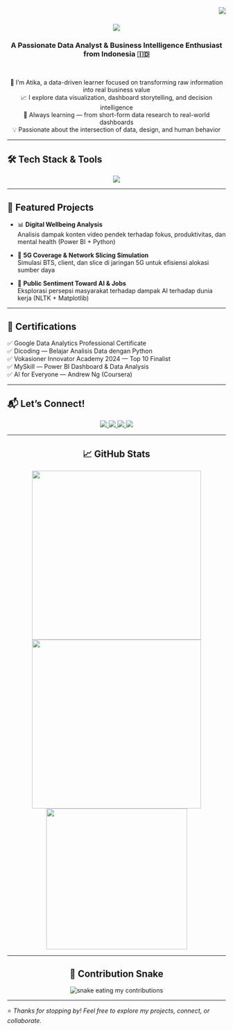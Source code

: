 <img align="right" src="https://visitor-badge.laobi.icu/badge?page_id=atikfriana.atikfriana" />

<h1 align="center">
  <img src="https://readme-typing-svg.herokuapp.com/?font=Righteous&size=35&center=true&vCenter=true&width=500&height=70&duration=4000&lines=Hi+There!+👋;+I'm+Atika+Arifiana!;" />
</h1>

<h3 align="center">A Passionate Data Analyst & Business Intelligence Enthusiast from Indonesia 🇮🇩</h3>

<br/>

<div align="center">

🎯 I’m Atika, a data-driven learner focused on transforming raw information into real business value  
📈 I explore data visualization, dashboard storytelling, and decision intelligence  
🌱 Always learning — from short-form data research to real-world dashboards  
💡 Passionate about the intersection of data, design, and human behavior  

</div>

---

## 🛠️ Tech Stack & Tools

<div align="center">
  <img src="https://skillicons.dev/icons?i=python,sql,excel,powerbi,tableau,mysql,github,vscode,figma,googleanalytics,trello,lookerstudio" />
</div>

---

## 📂 Featured Projects

- 📊 **Digital Wellbeing Analysis**  
  Analisis dampak konten video pendek terhadap fokus, produktivitas, dan mental health (Power BI + Python)

- 📡 **5G Coverage & Network Slicing Simulation**  
  Simulasi BTS, client, dan slice di jaringan 5G untuk efisiensi alokasi sumber daya

- 🧠 **Public Sentiment Toward AI & Jobs**  
  Eksplorasi persepsi masyarakat terhadap dampak AI terhadap dunia kerja (NLTK + Matplotlib)

---

## 📜 Certifications

✅ Google Data Analytics Professional Certificate  
✅ Dicoding — Belajar Analisis Data dengan Python  
✅ Vokasioner Innovator Academy 2024 — Top 10 Finalist  
✅ MySkill — Power BI Dashboard & Data Analysis  
✅ AI for Everyone — Andrew Ng (Coursera)

---

## 📬 Let’s Connect!

<div align="center">
  <a href="mailto:atikafit.arifiana@gmail.com">
    <img src="https://img.shields.io/badge/Gmail-333333?style=for-the-badge&logo=gmail&logoColor=red" />
  </a>
  <a href="https://linkedin.com/in/atika-arifiana" target="_blank">
    <img src="https://img.shields.io/badge/LinkedIn-0077B5?style=for-the-badge&logo=linkedin&logoColor=white" />
  </a>
  <a href="https://bit.ly/PortfolioAtikaArifiana" target="_blank">
    <img src="https://img.shields.io/badge/Portfolio-FF5722?style=for-the-badge&logo=todoist&logoColor=white" />
  </a>
  <a href="https://github.com/atikfriana" target="_blank">
    <img src="https://img.shields.io/badge/GitHub-000000?style=for-the-badge&logo=github&logoColor=white" />
  </a>
</div>

---

<h2 align="center">📈 GitHub Stats</h2>

<div align="center">
  <img width=390 src="https://github-readme-streak-stats-salesp07.vercel.app/?user=atikfriana&count_private=true&theme=radical&border_radius=10" />
  <img width=390 src="https://github-readme-stats.vercel.app/api?username=atikfriana&show_icons=true&count_private=true&theme=radical&border_radius=10" />
  <br/>
  <img width=325 src="https://github-readme-stats.vercel.app/api/top-langs/?username=atikfriana&layout=compact&langs_count=8&theme=radical&border_radius=10" />
</div>

---

<h2 align="center">🐍 Contribution Snake</h2>

<div align="center">
  <img alt="snake eating my contributions" src="https://github.com/atikfriana/atikfriana/blob/output/github-snake.svg" />
</div>

---

⭐️ *Thanks for stopping by! Feel free to explore my projects, connect, or collaborate.*
